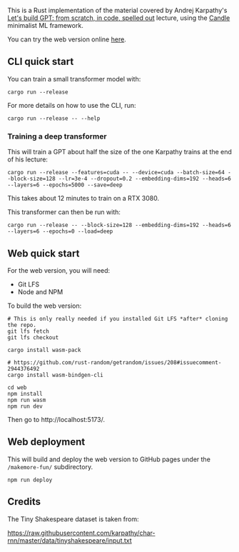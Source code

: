 This is a Rust implementation of the material covered by Andrej Karpathy's
[Let's build GPT: from scratch, in code, spelled out](https://www.youtube.com/watch?v=kCc8FmEb1nY) lecture, using the [Candle](https://github.com/huggingface/candle?tab=readme-ov-file) minimalist ML framework.

You can try the web version online [here](https://toolness.github.io/makemore-fun/).

## CLI quick start

You can train a small transformer model with:

```
cargo run --release
```

For more details on how to use the CLI, run:

```
cargo run --release -- --help
```

### Training a deep transformer

This will train a GPT about half the size of the one Karpathy
trains at the end of his lecture:

```
cargo run --release --features=cuda -- --device=cuda --batch-size=64 --block-size=128 --lr=3e-4 --dropout=0.2 --embedding-dims=192 --heads=6 --layers=6 --epochs=5000 --save=deep
```

This takes about 12 minutes to train on a RTX 3080.

This transformer can then be run with:

```
cargo run --release -- --block-size=128 --embedding-dims=192 --heads=6 --layers=6 --epochs=0 --load=deep
```

## Web quick start

For the web version, you will need:

* Git LFS
* Node and NPM

To build the web version:

```
# This is only really needed if you installed Git LFS *after* cloning the repo.
git lfs fetch
git lfs checkout

cargo install wasm-pack

# https://github.com/rust-random/getrandom/issues/208#issuecomment-2944376492
cargo install wasm-bindgen-cli

cd web
npm install
npm run wasm
npm run dev
```

Then go to http://localhost:5173/.

## Web deployment

This will build and deploy the web version to GitHub pages under
the `/makemore-fun/` subdirectory.

```
npm run deploy
```

## Credits

The Tiny Shakespeare dataset is taken from:

https://raw.githubusercontent.com/karpathy/char-rnn/master/data/tinyshakespeare/input.txt
